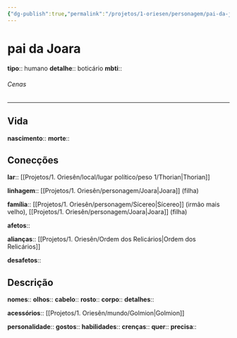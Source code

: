 ```yaml
---
{"dg-publish":true,"permalink":"/projetos/1-oriesen/personagem/pai-da-joara/","dgHomeLink":true,"dgPassFrontmatter":false}
---
```



# pai da Joara
**tipo**:: humano
**detalhe**:: boticário
**mbti**:: 

###### Cenas



---
## Vida
**nascimento**:: 
**morte**:: 


## Conecções
**lar**:: [[Projetos/1. Oriesên/local/lugar político/peso 1/Thorian|Thorian]]

**linhagem**:: [[Projetos/1. Oriesên/personagem/Joara|Joara]] (filha)

**família**:: [[Projetos/1. Oriesên/personagem/Sícereo|Sícereo]] (irmão mais velho), [[Projetos/1. Oriesên/personagem/Joara|Joara]] (filha)

**afetos**:: 

**alianças**:: [[Projetos/1. Oriesên/Ordem dos Relicários|Ordem dos Relicários]]

**desafetos**:: 


## Descrição
**nomes**:: 
**olhos**:: 
**cabelo**:: 
**rosto**:: 
**corpo**:: 
**detalhes**:: 

**acessórios**:: [[Projetos/1. Oriesên/mundo/Golmion|Golmion]]

**personalidade**:: 
**gostos**:: 
**habilidades**:: 
**crenças**:: 
**quer**:: 
**precisa**:: 